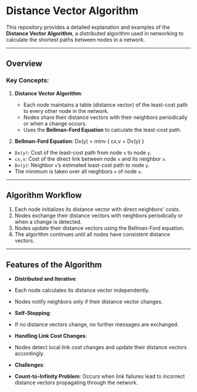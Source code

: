 # Distance Vector Algorithm

This repository provides a detailed explanation and examples of the **Distance Vector Algorithm**, a distributed algorithm used in networking to calculate the shortest paths between nodes in a network.

---

## Overview

### Key Concepts:
1. **Distance Vector Algorithm**:
   - Each node maintains a table (distance vector) of the least-cost path to every other node in the network.
   - Nodes share their distance vectors with their neighbors periodically or when a change occurs.
   - Uses the **Bellman-Ford Equation** to calculate the least-cost path.

2. **Bellman-Ford Equation**:
Dx(y) = minv { cx,v + Dv(y) }

- `Dx(y)`: Cost of the least-cost path from node `x` to node `y`.
- `cx,v`: Cost of the direct link between node `x` and its neighbor `v`.
- `Dv(y)`: Neighbor `v`’s estimated least-cost path to node `y`.
- The minimum is taken over all neighbors `v` of node `x`.

---

## Algorithm Workflow

1. Each node initializes its distance vector with direct neighbors' costs.
2. Nodes exchange their distance vectors with neighbors periodically or when a change is detected.
3. Nodes update their distance vectors using the Bellman-Ford equation.
4. The algorithm continues until all nodes have consistent distance vectors.

---

## Features of the Algorithm

- **Distributed and Iterative**:
- Each node calculates its distance vector independently.
- Nodes notify neighbors only if their distance vector changes.

- **Self-Stopping**:
- If no distance vectors change, no further messages are exchanged.

- **Handling Link Cost Changes**:
- Nodes detect local link cost changes and update their distance vectors accordingly.

- **Challenges**:
- **Count-to-Infinity Problem**: Occurs when link failures lead to incorrect distance vectors propagating through the network.
